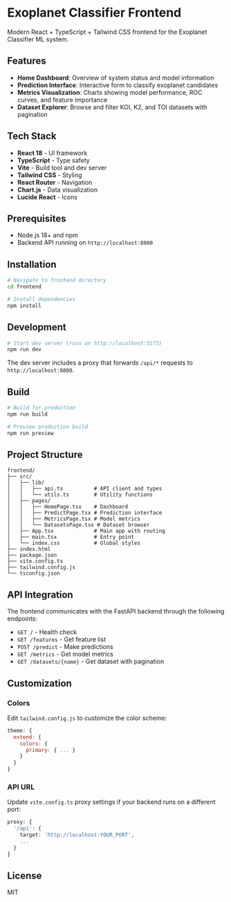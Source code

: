 # Exoplanet Classifier Frontend

Modern React + TypeScript + Tailwind CSS frontend for the Exoplanet Classifier ML system.

## Features

- **Home Dashboard**: Overview of system status and model information
- **Prediction Interface**: Interactive form to classify exoplanet candidates
- **Metrics Visualization**: Charts showing model performance, ROC curves, and feature importance
- **Dataset Explorer**: Browse and filter KOI, K2, and TOI datasets with pagination

## Tech Stack

- **React 18** - UI framework
- **TypeScript** - Type safety
- **Vite** - Build tool and dev server
- **Tailwind CSS** - Styling
- **React Router** - Navigation
- **Chart.js** - Data visualization
- **Lucide React** - Icons

## Prerequisites

- Node.js 18+ and npm
- Backend API running on `http://localhost:8000`

## Installation

```bash
# Navigate to frontend directory
cd frontend

# Install dependencies
npm install
```

## Development

```bash
# Start dev server (runs on http://localhost:5173)
npm run dev
```

The dev server includes a proxy that forwards `/api/*` requests to `http://localhost:8000`.

## Build

```bash
# Build for production
npm run build

# Preview production build
npm run preview
```

## Project Structure

```
frontend/
├── src/
│   ├── lib/
│   │   ├── api.ts          # API client and types
│   │   └── utils.ts        # Utility functions
│   ├── pages/
│   │   ├── HomePage.tsx    # Dashboard
│   │   ├── PredictPage.tsx # Prediction interface
│   │   ├── MetricsPage.tsx # Model metrics
│   │   └── DatasetsPage.tsx # Dataset browser
│   ├── App.tsx             # Main app with routing
│   ├── main.tsx            # Entry point
│   └── index.css           # Global styles
├── index.html
├── package.json
├── vite.config.ts
├── tailwind.config.js
└── tsconfig.json
```

## API Integration

The frontend communicates with the FastAPI backend through the following endpoints:

- `GET /` - Health check
- `GET /features` - Get feature list
- `POST /predict` - Make predictions
- `GET /metrics` - Get model metrics
- `GET /datasets/{name}` - Get dataset with pagination

## Customization

### Colors

Edit `tailwind.config.js` to customize the color scheme:

```js
theme: {
  extend: {
    colors: {
      primary: { ... }
    }
  }
}
```

### API URL

Update `vite.config.ts` proxy settings if your backend runs on a different port:

```ts
proxy: {
  '/api': {
    target: 'http://localhost:YOUR_PORT',
    ...
  }
}
```

## License

MIT
